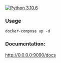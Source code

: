 [![Python 3.10.6](https://img.shields.io/badge/python-3.10.6-blue.svg)](https://www.python.org/downloads/release/python-3106/)

### Usage
```shell
docker-compose up -d
```
### Documentation: 
http://0.0.0.0:9090/docs
